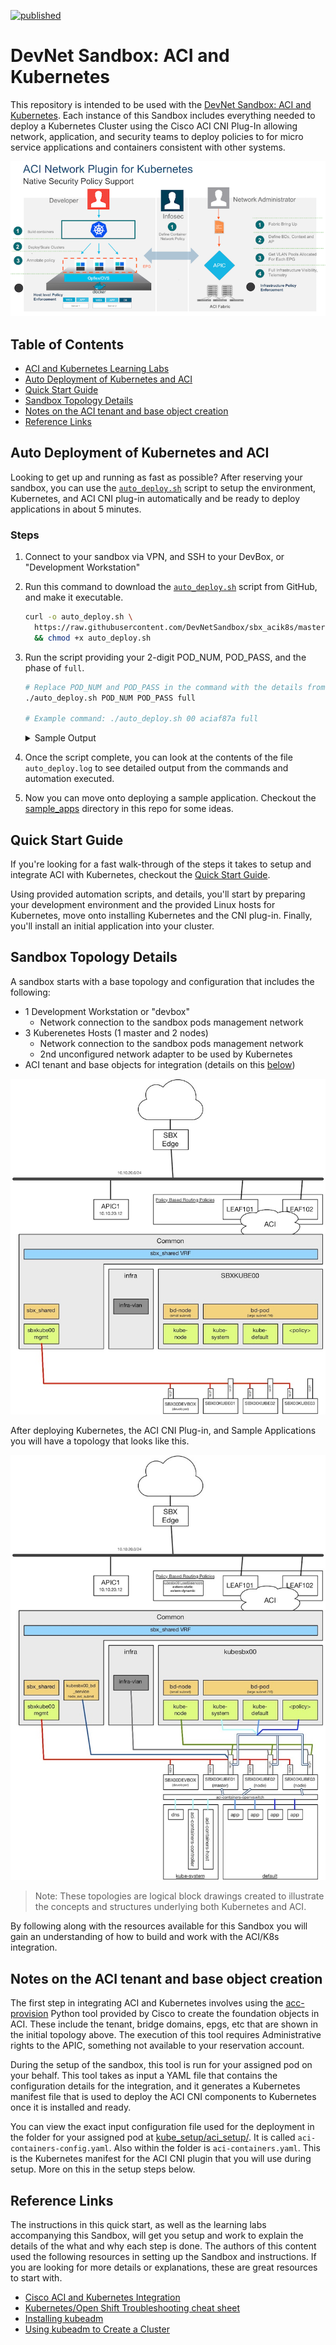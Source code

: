 [![published](https://static.production.devnetcloud.com/codeexchange/assets/images/devnet-published.svg)](https://developer.cisco.com/codeexchange/github/repo/DevNetSandbox/sbx_acik8s)

# DevNet Sandbox: ACI and Kubernetes
This repository is intended to be used with the [DevNet Sandbox: ACI and Kubernetes](https://devnetsandbox.cisco.com/RM/Diagram/Index/29a5baac-bc78-4885-b4ec-83294c64bcc4?diagramType=Topology).  Each instance of this Sandbox includes everything needed to deploy a Kubernetes Cluster using the Cisco ACI CNI Plug-In allowing network, application, and security teams to deploy policies to for micro service applications and containers consistent with other systems.  

![](readme_images/aci_k8s1.png)

## Table of Contents

* [ACI and Kubernetes Learning Labs](https://learninglabs.cisco.com/tracks/acik8s) 
* [Auto Deployment of Kubernetes and ACI](#auto-deployment-of-kubernetes-and-aci)
* [Quick Start Guide](quickstart.md)
* [Sandbox Topology Details](#sandbox-topology-details)
* [Notes on the ACI tenant and base object creation](#notes-on-the-aci-tenant-and-base-object-creation)
* [Reference Links](#reference-links)

## Auto Deployment of Kubernetes and ACI
Looking to get up and running as fast as possible?  After reserving your sandbox, you can use the [`auto_deploy.sh`](https://github.com/DevNetSandbox/sbx_acik8s/blob/master/kube_setup/auto_deploy.sh) script to setup the environment, Kubernetes, and ACI CNI plug-in automatically and be ready to deploy applications in about 5 minutes.  

### Steps

1. Connect to your sandbox via VPN, and SSH to your DevBox, or "Development Workstation"
1. Run this command to download the [`auto_deploy.sh`](https://github.com/DevNetSandbox/sbx_acik8s/blob/master/kube_setup/auto_deploy.sh) script from GitHub, and make it executable.  

    ```bash
    curl -o auto_deploy.sh \
      https://raw.githubusercontent.com/DevNetSandbox/sbx_acik8s/master/kube_setup/auto_deploy.sh \
      && chmod +x auto_deploy.sh
    ```

1. Run the script providing your 2-digit POD_NUM, POD_PASS, and the phase of `full`.

    ```bash
    # Replace POD_NUM and POD_PASS in the command with the details from your lab.
    ./auto_deploy.sh POD_NUM POD_PASS full

    # Example command: ./auto_deploy.sh 00 aciaf87a full
    ```

    <details>
    <summary>Sample Output</summary>
    <pre>
    Auto Deployment of Kubernetes with ACI CNI Sandbox requested for:
      Pod Number: 00
      Pod Password: aciaf87a
    Deploy Stage: full
    Would you like to continue? [yes/no]
    yes
    Beginning Auto Deployment of Kubernetes with ACI CNI Sandbox.

    Setup DevBox with Development Tools and Repos
    done

    Create and deploy RSA keys for passwordless login to pod nodes from DevBox
    done

    Installing Kubernetes admin tools onto DevBox
    done

    Requested Phase 'full' complete.
    </pre>
    </details>    

1. Once the script complete, you can look at the contents of the file `auto_deploy.log` to see detailed output from the commands and automation executed.   

1. Now you can move onto deploying a sample application.  Checkout the [sample_apps](sample_apps/) directory in this repo for some ideas.  

## Quick Start Guide
If you're looking for a fast walk-through of the steps it takes to setup and integrate ACI with Kubernetes, checkout the [Quick Start Guide](quickstart.md).  

Using provided automation scripts, and details, you'll start by preparing your development environment and the provided Linux hosts for Kubernetes, move onto installing Kubernetes and the CNI plug-in.  Finally, you'll install an initial application into your cluster.  

## Sandbox Topology Details
A sandbox starts with a base topology and configuration that includes the following:

* 1 Development Workstation or "devbox"
    * Network connection to the sandbox pods management network
* 3 Kuberenetes Hosts (1 master and 2 nodes)
    * Network connection to the sandbox pods management network
    * 2nd unconfigured network adapter to be used by Kubernetes
* ACI tenant and base objects for integration (details on this [below](#notes-on-the-aci-tenant-and-base-object-creation))

![](readme_images/sbx_topology_initial.jpg)

After deploying Kubernetes, the ACI CNI Plug-in, and Sample Applications you will have a topology that looks like this.  

![](readme_images/sbx_topology_final.jpg)

> Note: These topologies are logical block drawings created to illustrate the concepts and structures underlying both Kubernetes and ACI.

By following along with the resources available for this Sandbox you will gain an understanding of how to build and work with the ACI/K8s integration.  

## Notes on the ACI tenant and base object creation
The first step in integrating ACI and Kubernetes involves using the [acc-provision]() Python tool provided by Cisco to create the foundation objects in ACI.  These include the tenant, bridge domains, epgs, etc that are shown in the initial topology above.  The execution of this tool requires Administrative rights to the APIC, something not available to your reservation account.  

During the setup of the sandbox, this tool is run for your assigned pod on your behalf.  This tool takes as input a YAML file that contains the configuration details for the integration, and it generates a Kubernetes manifest file that is used to deploy the ACI CNI components to Kubernetes once it is installed and ready.  

You can view the exact input configuration file used for the deployment in the folder for your assigned pod at [kube_setup/aci_setup/](kube_setup/aci_setup/).  It is called `aci-containers-config.yaml`.  Also within the folder is `aci-containers.yaml`. This is the Kubernetes manifest for the ACI CNI plugin that you will use during setup.  More on this in the setup steps below.  

## Reference Links
The instructions in this quick start, as well as the learning labs accompanying this Sandbox, will get you setup and work to explain the details of the what and why each step is done.  The authors of this content used the following resources in setting up the Sandbox and instructions.  If you are looking for more details or explanations, these are great resources to start with.  

* [Cisco ACI and Kubernetes Integration](https://www.cisco.com/c/en/us/td/docs/switches/datacenter/aci/apic/sw/kb/b_Kubernetes_Integration_with_ACI.html)
* [Kubernetes/Open Shift Troubleshooting cheat sheet](https://techzone.cisco.com/t5/Application-Centric/Kubernetes-Open-Shift-Troubleshooting-cheat-sheet/ta-p/1192315)
* [Installing kubeadm](https://kubernetes.io/docs/tasks/tools/install-kubeadm/)
* [Using kubeadm to Create a Cluster](https://kubernetes.io/docs/setup/independent/create-cluster-kubeadm/)


